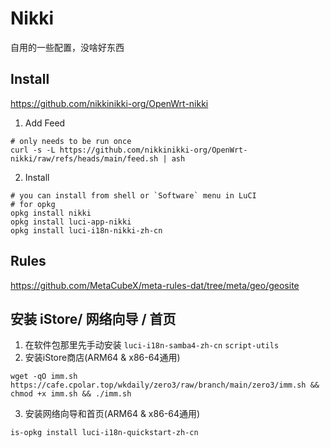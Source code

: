 # Nikki
自用的一些配置，没啥好东西

## Install 
https://github.com/nikkinikki-org/OpenWrt-nikki
1. Add Feed
```
# only needs to be run once
curl -s -L https://github.com/nikkinikki-org/OpenWrt-nikki/raw/refs/heads/main/feed.sh | ash
```
2. Install
```
# you can install from shell or `Software` menu in LuCI
# for opkg
opkg install nikki
opkg install luci-app-nikki
opkg install luci-i18n-nikki-zh-cn
```


## Rules
https://github.com/MetaCubeX/meta-rules-dat/tree/meta/geo/geosite


## 安装 iStore/ 网络向导 / 首页
1. 在软件包那里先手动安装 
`luci-i18n-samba4-zh-cn`  `script-utils`
2. 安装iStore商店(ARM64 & x86-64通用)
```
wget -qO imm.sh https://cafe.cpolar.top/wkdaily/zero3/raw/branch/main/zero3/imm.sh && chmod +x imm.sh && ./imm.sh
```
3. 安装网络向导和首页(ARM64 & x86-64通用)
```
is-opkg install luci-i18n-quickstart-zh-cn
```
